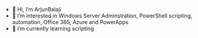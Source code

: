 - 👋 Hi, I’m ArjunBalaji
- 👀 I’m interested in Windows Server Adminstration, PowerShell scripting, automation, Office 365, Azure and PowerApps
- 🌱 I’m currently learning scripting

<!---
arjun-balaji/arjun-balaji is a ✨ special ✨ repository because its `README.md` (this file) appears on your GitHub profile.
You can click the Preview link to take a look at your changes.
--->

